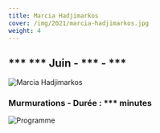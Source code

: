 ```yaml
---
title: Marcia Hadjimarkos
cover: /img/2021/marcia-hadjimarkos.jpg
weight: 4
---
```

## *** *** Juin - *** - ***

![Marcia Hadjimarkos](/img/2021/marcia-hadjimarkos.jpg)

### Murmurations - Durée : *** minutes

![Programme](/img/2024/marcia-hadjimarkos/programme.jpg)